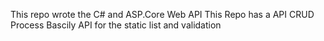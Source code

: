 This repo wrote the C# and ASP.Core Web API
This Repo has a API CRUD Process
Bascily API for the static list and validation
